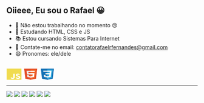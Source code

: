 ## Oiieee, Eu sou o Rafael 😀

- 🔭 Não estou trabalhando no momento 😢
- 🌱 Estudando HTML, CSS e JS
- 📚 Estou cursando Sistemas Para Internet
- 💬 Contate-me no email: contatorafaelrfernandes@gmail.com
- 😄 Pronomes: ele/dele
<div style="display: inline_block"><br>
  <img align="center" alt="RafaelEnd-Js" height="30" width="40" src="https://raw.githubusercontent.com/devicons/devicon/master/icons/javascript/javascript-plain.svg">
  <img align="center" alt="RafaelEnd-HTML" height="30" width="40" src="https://raw.githubusercontent.com/devicons/devicon/master/icons/html5/html5-original.svg">
  <img align="center" alt="RafaelEnd-CSS" height="30" width="40" src="https://raw.githubusercontent.com/devicons/devicon/master/icons/css3/css3-original.svg">
</div>


-----------------------------------------------------------------------------------------------------------------------------
<div> 
  <a href="https://www.youtube.com/channel/UC_SH86bZdV2LvNa7iPaBu8w" target="_blank"><img src="https://img.shields.io/badge/YouTube-FF0000?style=for-the-badge&logo=youtube&logoColor=white" target="_blank"></a>
  <a href="https://www.instagram.com/r4fael87/" target="_blank"><img src="https://img.shields.io/badge/-Instagram-%23E4405F?style=for-the-badge&logo=instagram&logoColor=white" target="_blank"></a>
 	<a href="https://www.twitch.tv/R4fael28" target="_blank"><img src="https://img.shields.io/badge/Twitch-9146FF?style=for-the-badge&logo=twitch&logoColor=white" target="_blank"></a>
 <a href="https://discord.com/channels/@rafa9035" target="_blank"><img src="https://img.shields.io/badge/Discord-7289DA?style=for-the-badge&logo=discord&logoColor=white" target="_blank"></a> 
  <a href = "mailto:contatorafaelrfernandes@gmail.com"><img src="https://img.shields.io/badge/-Gmail-%23333?style=for-the-badge&logo=gmail&logoColor=white" target="_blank"></a>
  <a href="https://www.linkedin.com/in/rafael-f-1b1822248/" target="_blank"><img src="https://img.shields.io/badge/-LinkedIn-%230077B5?style=for-the-badge&logo=linkedin&logoColor=white" target="_blank"></a> 
  
</div>
